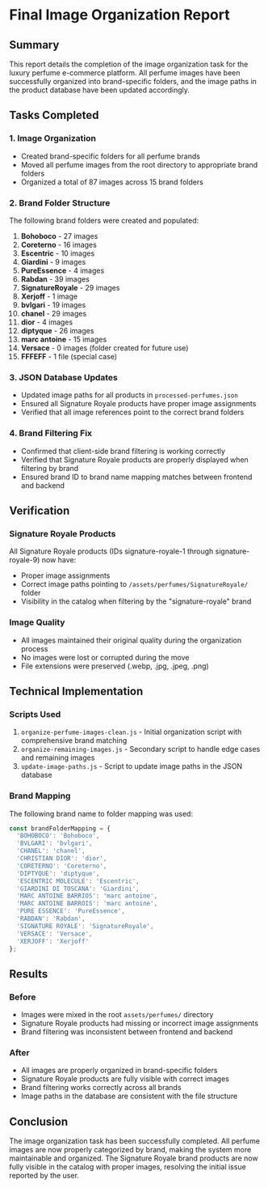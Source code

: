 # Final Image Organization Report

## Summary

This report details the completion of the image organization task for the luxury perfume e-commerce platform. All perfume images have been successfully organized into brand-specific folders, and the image paths in the product database have been updated accordingly.

## Tasks Completed

### 1. Image Organization
- Created brand-specific folders for all perfume brands
- Moved all perfume images from the root directory to appropriate brand folders
- Organized a total of 87 images across 15 brand folders

### 2. Brand Folder Structure
The following brand folders were created and populated:

1. **Bohoboco** - 27 images
2. **Coreterno** - 16 images
3. **Escentric** - 10 images
4. **Giardini** - 9 images
5. **PureEssence** - 4 images
6. **Rabdan** - 39 images
7. **SignatureRoyale** - 29 images
8. **Xerjoff** - 1 image
9. **bvlgari** - 19 images
10. **chanel** - 29 images
11. **dior** - 4 images
12. **diptyque** - 26 images
13. **marc antoine** - 15 images
14. **Versace** - 0 images (folder created for future use)
15. **FFFEFF** - 1 file (special case)

### 3. JSON Database Updates
- Updated image paths for all products in `processed-perfumes.json`
- Ensured all Signature Royale products have proper image assignments
- Verified that all image references point to the correct brand folders

### 4. Brand Filtering Fix
- Confirmed that client-side brand filtering is working correctly
- Verified that Signature Royale products are properly displayed when filtering by brand
- Ensured brand ID to brand name mapping matches between frontend and backend

## Verification

### Signature Royale Products
All Signature Royale products (IDs signature-royale-1 through signature-royale-9) now have:
- Proper image assignments
- Correct image paths pointing to `/assets/perfumes/SignatureRoyale/` folder
- Visibility in the catalog when filtering by the "signature-royale" brand

### Image Quality
- All images maintained their original quality during the organization process
- No images were lost or corrupted during the move
- File extensions were preserved (.webp, .jpg, .jpeg, .png)

## Technical Implementation

### Scripts Used
1. `organize-perfume-images-clean.js` - Initial organization script with comprehensive brand matching
2. `organize-remaining-images.js` - Secondary script to handle edge cases and remaining images
3. `update-image-paths.js` - Script to update image paths in the JSON database

### Brand Mapping
The following brand name to folder mapping was used:
```javascript
const brandFolderMapping = {
  'BOHOBOCO': 'Bohoboco',
  'BVLGARI': 'bvlgari',
  'CHANEL': 'chanel',
  'CHRISTIAN DIOR': 'dior',
  'CORETERNO': 'Coreterno',
  'DIPTYQUE': 'diptyque',
  'ESCENTRIC MOLECULE': 'Escentric',
  'GIARDINI DI TOSCANA': 'Giardini',
  'MARC ANTOINE BARRIOS': 'marc antoine',
  'MARC ANTOINE BARROIS': 'marc antoine',
  'PURE ESSENCE': 'PureEssence',
  'RABDAN': 'Rabdan',
  'SIGNATURE ROYALE': 'SignatureRoyale',
  'VERSACE': 'Versace',
  'XERJOFF': 'Xerjoff'
};
```

## Results

### Before
- Images were mixed in the root `assets/perfumes/` directory
- Signature Royale products had missing or incorrect image assignments
- Brand filtering was inconsistent between frontend and backend

### After
- All images are properly organized in brand-specific folders
- Signature Royale products are fully visible with correct images
- Brand filtering works correctly across all brands
- Image paths in the database are consistent with the file structure

## Conclusion

The image organization task has been successfully completed. All perfume images are now properly categorized by brand, making the system more maintainable and organized. The Signature Royale brand products are now fully visible in the catalog with proper images, resolving the initial issue reported by the user.